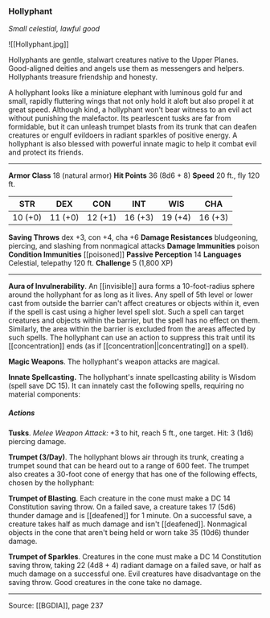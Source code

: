 ### Hollyphant
_Small celestial, lawful good_

![[Hollyphant.jpg]]

Hollyphants are gentle, stalwart creatures native to the Upper Planes. Good-aligned deities and angels use them as messengers and helpers. Hollyphants treasure friendship and honesty.

A hollyphant looks like a miniature elephant with luminous gold fur and small, rapidly fluttering wings that not only hold it aloft but also propel it at great speed. Although kind, a hollyphant won't bear witness to an evil act without punishing the malefactor. Its pearlescent tusks are far from formidable, but it can unleash trumpet blasts from its trunk that can deafen creatures or engulf evildoers in radiant sparkles of positive energy. A hollyphant is also blessed with powerful innate magic to help it combat evil and protect its friends.





---

**Armor Class** 18 (natural armor)
**Hit Points** 36 (8d6 + 8)
**Speed** 20 ft., fly 120 ft.

| STR     | DEX     | CON     | INT     | WIS     | CHA     |
|---------|---------|---------|---------|---------|---------|
| 10 (+0) | 11 (+0) | 12 (+1) | 16 (+3) | 19 (+4) | 16 (+3) |

**Saving Throws** dex +3, con +4, cha +6
**Damage Resistances** bludgeoning, piercing, and slashing from nonmagical attacks
**Damage Immunities** poison
**Condition Immunities** [[poisoned]]
**Passive Perception** 14
**Languages** Celestial, telepathy 120 ft.
**Challenge** 5 (1,800 XP)

---

**Aura of Invulnerability**. An [[invisible]] aura forms a 10-foot-radius sphere around the hollyphant for as long as it lives. Any spell of 5th level or lower cast from outside the barrier can't affect creatures or objects within it, even if the spell is cast using a higher level spell slot. Such a spell can target creatures and objects within the barrier, but the spell has no effect on them. Similarly, the area within the barrier is excluded from the areas affected by such spells. The hollyphant can use an action to suppress this trait until its [[concentration]] ends (as if [[concentration||concentrating]] on a spell).

**Magic Weapons**. The hollyphant's weapon attacks are magical.

**Innate Spellcasting.** The hollyphant's innate spellcasting ability is Wisdom (spell save DC 15). It can innately cast the following spells, requiring no material components:

##### Actions
**Tusks**. _Melee Weapon Attack:_ +3 to hit, reach 5 ft., one target. Hit: 3 (1d6) piercing damage.

**Trumpet (3/Day)**. The hollyphant blows air through its trunk, creating a trumpet sound that can be heard out to a range of 600 feet. The trumpet also creates a 30-foot cone of energy that has one of the following effects, chosen by the hollyphant:

**Trumpet of Blasting**. Each creature in the cone must make a DC 14 Constitution saving throw. On a failed save, a creature takes 17 (5d6) thunder damage and is [[deafened]] for 1 minute. On a successful save, a creature takes half as much damage and isn't [[deafened]]. Nonmagical objects in the cone that aren't being held or worn take 35 (10d6) thunder damage.

**Trumpet of Sparkles**. Creatures in the cone must make a DC 14 Constitution saving throw, taking 22 (4d8 + 4) radiant damage on a failed save, or half as much damage on a successful one. Evil creatures have disadvantage on the saving throw. Good creatures in the cone take no damage.


---

Source: [[BGDIA]], page 237